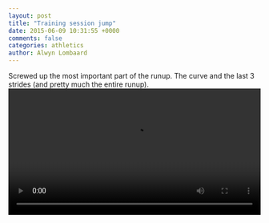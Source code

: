 ```yaml
---
layout: post
title: "Training session jump"
date: 2015-06-09 10:31:55 +0000
comments: false
categories: athletics
author: Alwyn Lombaard
---
```

Screwed up the most important part of the runup. The curve and the last 3 strides (and pretty much the entire runup).
<video width="100%" controls>
   <source src="/video/9-June-2015.mp4" type="video/mp4">
</video> 